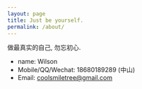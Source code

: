 ```yaml
---
layout: page
title: Just be yourself. 
permalink: /about/
---
```


做最真实的自己, 勿忘初心.


- name: Wilson  
- Mobile/QQ/Wechat: 18680189289 (中山)  
- Email: coolsmiletree@gmail.com